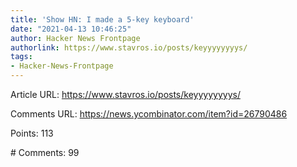 ```yaml
---
title: 'Show HN: I made a 5-key keyboard'
date: "2021-04-13 10:46:25"
author: Hacker News Frontpage
authorlink: https://www.stavros.io/posts/keyyyyyyyys/
tags:
- Hacker-News-Frontpage
---
```


<p>Article URL: <a href="https://www.stavros.io/posts/keyyyyyyyys/">https://www.stavros.io/posts/keyyyyyyyys/</a></p>
<p>Comments URL: <a href="https://news.ycombinator.com/item?id=26790486">https://news.ycombinator.com/item?id=26790486</a></p>
<p>Points: 113</p>
<p># Comments: 99</p>
